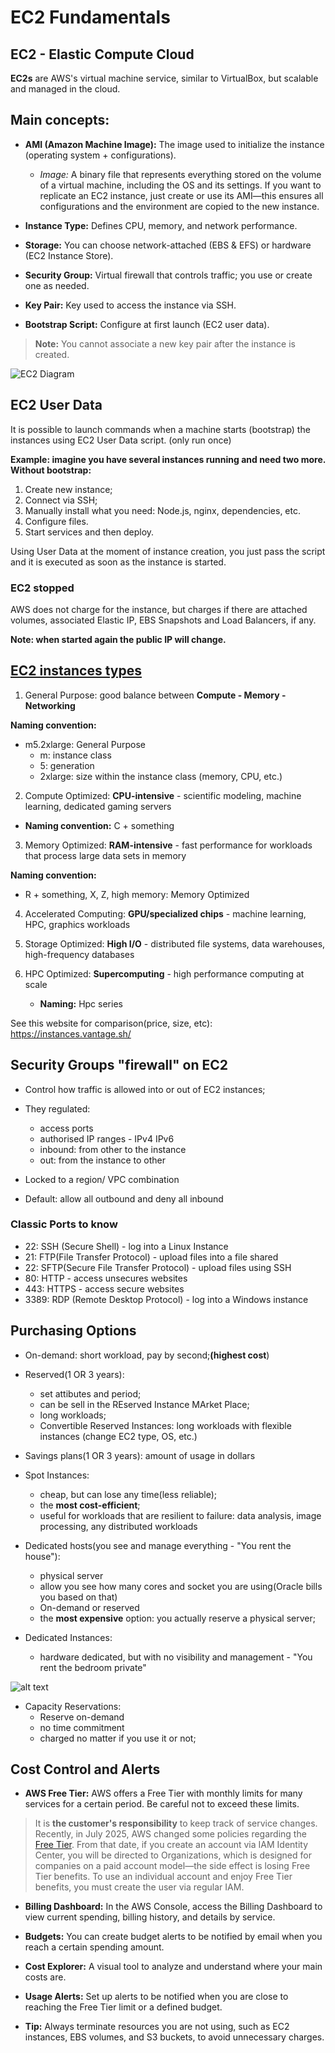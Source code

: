 # EC2 Fundamentals 


## EC2 - Elastic Compute Cloud


**EC2s** are AWS's virtual machine service, similar to VirtualBox, but scalable and managed in the cloud.

## Main concepts:

- **AMI (Amazon Machine Image):** The image used to initialize the instance (operating system + configurations).
    - *Image:* A binary file that represents everything stored on the volume of a virtual machine, including the OS and its settings. If you want to replicate an EC2 instance, just create or use its AMI—this ensures all configurations and the environment are copied to the new instance.

- **Instance Type:** Defines CPU, memory, and network performance.
- **Storage:** You can choose network-attached (EBS & EFS) or hardware (EC2 Instance Store).
- **Security Group:** Virtual firewall that controls traffic; you use or create one as needed.
- **Key Pair:** Key used to access the instance via SSH.
- **Bootstrap Script:** Configure at first launch (EC2 user data).

> **Note:** You cannot associate a new key pair after the instance is created.

![EC2 Diagram](./images/image-2.png)

## EC2 User Data

It is possible to launch commands when a machine starts (bootstrap) the instances using EC2 User Data script. (only run once)

**Example: imagine you have several instances running and need two more. Without bootstrap:**
1. Create new instance;
2. Connect via SSH;
3. Manually install what you need: Node.js, nginx, dependencies, etc.
4. Configure files.
5. Start services and then deploy.

Using User Data at the moment of instance creation, you just pass the script and it is executed as soon as the instance is started.

### EC2 stopped
AWS does not charge for the instance, but charges if there are attached volumes, associated Elastic IP, EBS Snapshots and Load Balancers, if any.

**Note: when started again the public IP will change.**

## [EC2 instances types](https://aws.amazon.com/ec2/instance-types/)

1. General Purpose: good balance between **Compute - Memory - Networking**

**Naming convention:**
- m5.2xlarge: General Purpose
    - m: instance class
    - 5: generation
    - 2xlarge: size within the instance class (memory, CPU, etc.)

2. Compute Optimized: **CPU-intensive** - scientific modeling, machine learning, dedicated gaming servers

- **Naming convention:** C + something

3. Memory Optimized: **RAM-intensive** - fast performance for workloads that process large data sets in memory

**Naming convention:**
- R + something, X, Z, high memory: Memory Optimized

4. Accelerated Computing: **GPU/specialized chips** - machine learning, HPC, graphics workloads

5. Storage Optimized: **High I/O** - distributed file systems, data warehouses, high-frequency databases

6. HPC Optimized: **Supercomputing** - high performance computing at scale
   - **Naming:** Hpc series


See this website for comparison(price, size, etc): https://instances.vantage.sh/



## Security Groups "firewall" on EC2

- Control how traffic is allowed into or out of EC2 instances;
- They regulated:
    - access ports
    - authorised IP ranges - IPv4 IPv6
    - inbound: from other to the instance
    - out: from the instance to other

- Locked to a region/ VPC combination
- Default: allow all outbound and deny all inbound


### Classic Ports to know
- 22: SSH (Secure Shell) - log into a Linux Instance
- 21: FTP(File Transfer Protocol) - upload files into a file shared
- 22: SFTP(Secure File Transfer Protocol) - upload files using SSH
- 80: HTTP - access unsecures websites
- 443: HTTPS - access secure websites
- 3389: RDP (Remote Desktop Protocol) - log into a Windows instance


## Purchasing Options
- On-demand: short workload, pay by second;**(highest cost**)
- Reserved(1 OR 3 years): 
    - set attibutes and period;
    - can be sell in the REserved Instance MArket Place;
    - long workloads;
    - Convertible Reserved Instances: long workloads with flexible instances (change EC2 type, OS, etc.)
- Savings plans(1 OR 3 years): amount of usage in dollars
- Spot Instances: 
    - cheap, but can lose any time(less reliable);
    - the **most cost-efficient**;
    - useful for workloads that are resilient to failure: data analysis, image processing, any distributed workloads

- Dedicated hosts(you see and manage everything - "You rent the house"):
    - physical server
    - allow you see how many cores and socket you are using(Oracle bills you based on that)
    - On-demand or reserved
    - the **most expensive** option: you actually reserve a physical server; 
- Dedicated Instances:
    - hardware dedicated, but with no visibility and management - "You rent the bedroom private"


![alt text](./images/image.png)

- Capacity Reservations:
    - Reserve on-demand
    - no time commitment
    - charged no matter if you use it or not;


## Cost Control and Alerts

- **AWS Free Tier:** AWS offers a Free Tier with monthly limits for many services for a certain period. Be careful not to exceed these limits.

> It is **the customer's responsibility** to keep track of service changes. Recently, in July 2025, AWS changed some policies regarding the [Free Tier](https://aws.amazon.com/pt/free/terms/). From that date, if you create an account via IAM Identity Center, you will be directed to Organizations, which is designed for companies on a paid account model—the side effect is losing Free Tier benefits. To use an individual account and enjoy Free Tier benefits, you must create the user via regular IAM.

- **Billing Dashboard:** In the AWS Console, access the Billing Dashboard to view current spending, billing history, and details by service.

- **Budgets:** You can create budget alerts to be notified by email when you reach a certain spending amount.

- **Cost Explorer:** A visual tool to analyze and understand where your main costs are.

- **Usage Alerts:** Set up alerts to be notified when you are close to reaching the Free Tier limit or a defined budget.

- **Tip:** Always terminate resources you are not using, such as EC2 instances, EBS volumes, and S3 buckets, to avoid unnecessary charges.


